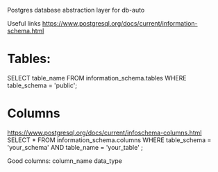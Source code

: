 Postgres database abstraction layer for db-auto

Useful links
https://www.postgresql.org/docs/current/information-schema.html


# Tables:
SELECT table_name FROM information_schema.tables WHERE table_schema = 'public';


# Columns
https://www.postgresql.org/docs/current/infoschema-columns.html
SELECT *
FROM information_schema.columns
WHERE table_schema = 'your_schema'
AND table_name   = 'your_table' ;

Good columns: 
column_name
data_type  